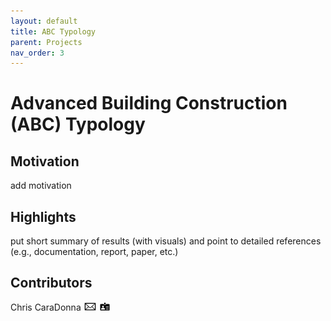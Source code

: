 ```yaml
---
layout: default
title: ABC Typology
parent: Projects
nav_order: 3
---
```


# Advanced Building Construction (ABC) Typology

## Motivation
add motivation

## Highlights
put short summary of results (with visuals) and point to detailed references (e.g., documentation, report, paper, etc.)

## Contributors
Chris CaraDonna [![email](../../assets/images/email.png)](mailto:Christopher.CaraDonna@nrel.gov) [![bio](../../assets/images/bio.png)](https://www.nrel.gov/research/staff/chris-caradonna.html)